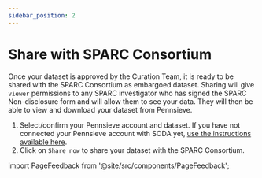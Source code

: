 ```yaml
---
sidebar_position: 2
---
```


# Share with SPARC Consortium

Once your dataset is approved by the Curation Team, it is ready to be shared with the SPARC Consortium as embargoed dataset. Sharing will give `viewer` permissions to any SPARC investigator who has signed the SPARC Non-disclosure form and will allow them to see your data. They will then be able to view and download your dataset from Pennsieve.

1. Select/confirm your Pennsieve account and dataset. If you have not connected your Pennsieve account with SODA yet, [use the instructions available here](../manage-dataset/connect-your-pennsieve-account-with-soda).
2. Click on `Share now` to share your dataset with the SPARC Consortium.

import PageFeedback from '@site/src/components/PageFeedback';

<PageFeedback />
